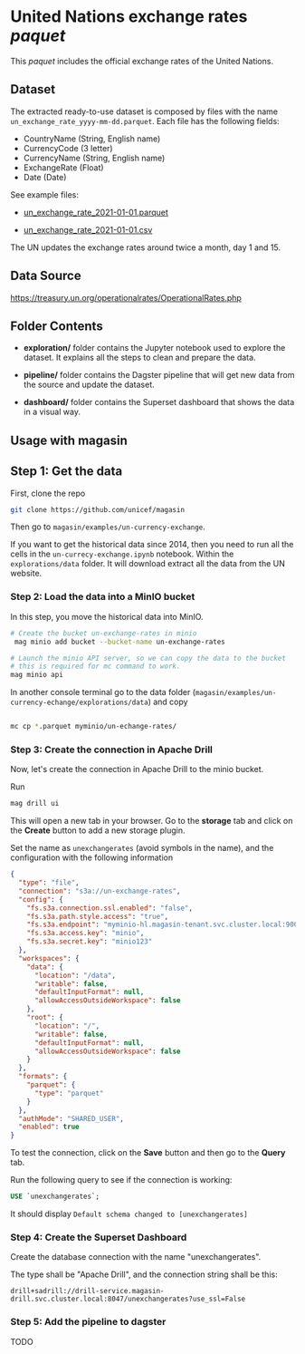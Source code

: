 # United Nations exchange rates _paquet_

This _paquet_ includes the official exchange rates of the United Nations.


## Dataset

The extracted ready-to-use dataset is composed by files with the name `un_exchange_rate_yyyy-mm-dd.parquet`. Each file has the following fields:

* CountryName (String, English name)
* CurrencyCode (3 letter)
* CurrencyName (String, English name)
* ExchangeRate (Float)
* Date (Date)

See example files:

* [un_exchange_rate_2021-01-01.parquet](./un_exchange_rate_example_file.parquet)

* [un_exchange_rate_2021-01-01.csv](./un_exchange_rate_example_file.csv)

The UN updates the exchange rates around twice a month, day 1 and 15. 
## Data Source
https://treasury.un.org/operationalrates/OperationalRates.php

## Folder Contents
* **exploration/** folder contains the Jupyter notebook used to explore the dataset. It explains all the steps to clean and prepare the data. 

* **pipeline/** folder contains the Dagster pipeline that will get new data from the source and update the dataset.

* **dashboard/** folder contains the Superset dashboard that shows the data in a visual way.


## Usage with magasin



## Step 1: Get the data
First, clone the repo

```sh 
git clone https://github.com/unicef/magasin 
```

Then go to `magasin/examples/un-currency-exchange`.

If you want to get the historical data since 2014, then you need to run all the cells in the `un-currecy-exchange.ipynb` notebook. Within the `explorations/data` folder. It will download extract all the data from the UN website. 

### Step 2: Load the data into a MinIO bucket

In this step, you move the historical data into MinIO. 

```sh
# Create the bucket un-exchange-rates in minio
 mag minio add bucket --bucket-name un-exchange-rates

# Launch the minio API server, so we can copy the data to the bucket
# this is required for mc command to work.
mag minio api 
``` 

In another console terminal go to the data folder (`magasin/examples/un-currency-echange/explorations/data`) and copy 

```sh

mc cp *.parquet myminio/un-echange-rates/
```

### Step 3: Create the connection in Apache Drill 

Now, let's create the connection in Apache Drill to the minio bucket. 

Run 
```sh
mag drill ui
```

This will open a new tab in your browser. Go to the **storage** tab and click on the **Create** button to add a new storage plugin.

Set the name as `unexchangerates` (avoid symbols in the name), and the configuration with the following information


```json
{
  "type": "file",
  "connection": "s3a://un-exchange-rates",
  "config": {
    "fs.s3a.connection.ssl.enabled": "false",
    "fs.s3a.path.style.access": "true",
    "fs.s3a.endpoint": "myminio-hl.magasin-tenant.svc.cluster.local:9000",
    "fs.s3a.access.key": "minio",
    "fs.s3a.secret.key": "minio123"
  },
  "workspaces": {
    "data": {
      "location": "/data",
      "writable": false,
      "defaultInputFormat": null,
      "allowAccessOutsideWorkspace": false
    },
    "root": {
      "location": "/",
      "writable": false,
      "defaultInputFormat": null,
      "allowAccessOutsideWorkspace": false
    }
  },
  "formats": {
    "parquet": {
      "type": "parquet"
    }
  },
  "authMode": "SHARED_USER",
  "enabled": true
}

```

To test the connection, click on the **Save** button and then go to the **Query** tab.

Run the following query to see if the connection is working:

```sql
USE `unexchangerates`;
```
It should display `Default schema changed to [unexchangerates]`



### Step 4: Create the Superset Dashboard

Create the database connection with the name "unexchangerates".

The type shall be "Apache Drill", and the connection string shall be this: 

```
drill+sadrill://drill-service.magasin-drill.svc.cluster.local:8047/unexchangerates?use_ssl=False
```


### Step 5: Add the pipeline to dagster

TODO 